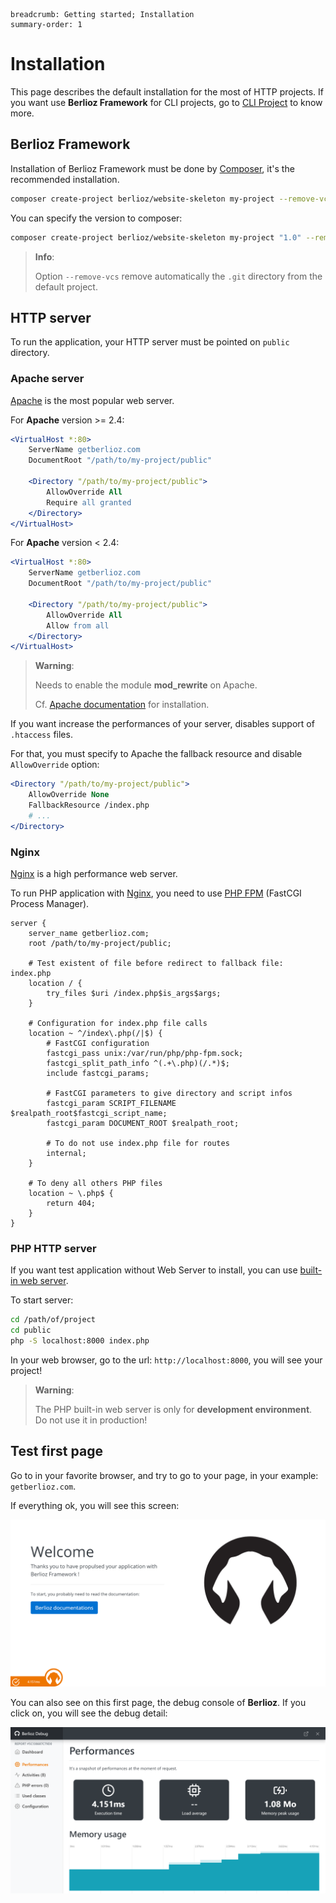 ```index
breadcrumb: Getting started; Installation
summary-order: 1
```

# Installation

This page describes the default installation for the most of HTTP projects.
If you want use **Berlioz Framework** for CLI projects, go to [CLI Project](../cli.md) to know more.

## Berlioz Framework

Installation of Berlioz Framework must be done by [Composer](https://getcomposer.org/), it's the recommended installation.

```bash
composer create-project berlioz/website-skeleton my-project --remove-vcs
```

You can specify the version to composer:

```bash
composer create-project berlioz/website-skeleton my-project "1.0" --remove-vcs
```

> **Info**:
>
> Option `--remove-vcs` remove automatically the `.git` directory from the default project.

## HTTP server

To run the application, your HTTP server must be pointed on `public` directory.

### Apache server

[Apache](https://httpd.apache.org/) is the most popular web server.

For **Apache** version >= 2.4:

```apache
<VirtualHost *:80>
    ServerName getberlioz.com
    DocumentRoot "/path/to/my-project/public"

    <Directory "/path/to/my-project/public">
        AllowOverride All
        Require all granted
    </Directory>
</VirtualHost>
```

For **Apache** version < 2.4:

```apache
<VirtualHost *:80>
    ServerName getberlioz.com
    DocumentRoot "/path/to/my-project/public"

    <Directory "/path/to/my-project/public">
        AllowOverride All
        Allow from all
    </Directory>
</VirtualHost>
```

> **Warning**:
>
> Needs to enable the module **mod_rewrite** on Apache.
>
> Cf. [Apache documentation](https://httpd.apache.org/docs/current/fr/mod/mod_rewrite.html) for installation.

If you want increase the performances of your server, disables support of `.htaccess` files.

For that, you must specify to Apache the fallback resource and disable `AllowOverride` option:

```apache
<Directory "/path/to/my-project/public">
    AllowOverride None
    FallbackResource /index.php
    # ...
</Directory>
```  

### Nginx

[Nginx](https://www.nginx.com) is a high performance web server.

To run PHP application with [Nginx](https://www.nginx.com), you need to use [PHP FPM](http://php.net/manual/book.fpm.php) (FastCGI Process Manager).

```nginx
server {
    server_name getberlioz.com;
    root /path/to/my-project/public;

    # Test existent of file before redirect to fallback file: index.php
    location / {
        try_files $uri /index.php$is_args$args;
    }

    # Configuration for index.php file calls
    location ~ ^/index\.php(/|$) {
        # FastCGI configuration
        fastcgi_pass unix:/var/run/php/php-fpm.sock;
        fastcgi_split_path_info ^(.+\.php)(/.*)$;
        include fastcgi_params;

        # FastCGI parameters to give directory and script infos
        fastcgi_param SCRIPT_FILENAME $realpath_root$fastcgi_script_name;
        fastcgi_param DOCUMENT_ROOT $realpath_root;

        # To do not use index.php file for routes
        internal;
    }

    # To deny all others PHP files
    location ~ \.php$ {
        return 404;
    }
}
```

### PHP HTTP server

If you want test application without Web Server to install, you can use [built-in web server](http://php.net/manual/features.commandline.webserver.php).

To start server:

```bash
cd /path/of/project
cd public
php -S localhost:8000 index.php
```

In your web browser, go to the url: `http://localhost:8000`, you will see your project!

> **Warning**:
>
> The PHP built-in web server is only for **development environment**.
> Do not use it in production!

## Test first page

Go to in your favorite browser, and try to go to your page, in your example: `getberlioz.com`.

If everything ok, you will see this screen:

![First page](../_imgs/first-page.png)

You can also see on this first page, the debug console of **Berlioz**. If you click on, you will see the debug detail:

![Debug](../_imgs/first-page-debug.png)
